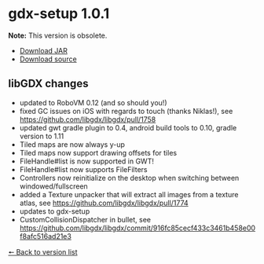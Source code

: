 # gdx-setup 1.0.1

**Note:** This version is obsolete.

* [Download JAR](https://github.com/JavaCakeGames/gdx-setup-archive/raw/main/gdx-setup_1.0.1.jar)
* [Download source](https://github.com/JavaCakeGames/gdx-setup-archive/raw/main/sources/gdx-setup_1.0.1.zip)

## libGDX changes

- updated to RoboVM 0.12 (and so should you!)
- fixed GC issues on iOS with regards to touch (thanks Niklas!), see https://github.com/libgdx/libgdx/pull/1758
- updated gwt gradle plugin to 0.4, android build tools to 0.10, gradle version to 1.11
- Tiled maps are now always y-up
- Tiled maps now support drawing offsets for tiles
- FileHandle#list is now supported in GWT!
- FileHandle#list now supports FileFilters
- Controllers now reinitialize on the desktop when switching between windowed/fullscreen
- added a Texture unpacker that will extract all images from a texture atlas, see https://github.com/libgdx/libgdx/pull/1774
- updates to gdx-setup
- CustomCollisionDispatcher in bullet, see https://github.com/libgdx/libgdx/commit/916fc85cecf433c3461b458e00f8afc516ad21e3

[🠔 Back to version list](https://javacakegames.github.io/gdx-setup-archive/)
